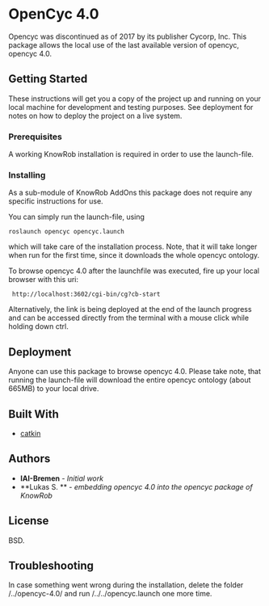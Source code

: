 # OpenCyc 4.0 

Opencyc was discontinued as of 2017 by its publisher Cycorp, Inc. This package allows the local use of the last available version of opencyc, opencyc 4.0.

## Getting Started

These instructions will get you a copy of the project up and running on your local machine for development and testing purposes. See deployment for notes on how to deploy the project on a live system.

### Prerequisites

A working KnowRob installation is required in order to use the launch-file.


### Installing

As a sub-module of KnowRob AddOns this package does not require any specific instructions for use.

You can simply run the launch-file, using

```
roslaunch opencyc opencyc.launch
```

which will take care of the installation process. Note, that it will take longer when run for the first time, since it downloads the whole opencyc ontology.

To browse opencyc 4.0 after the launchfile was executed, fire up your local browser with this uri:

```
 http://localhost:3602/cgi-bin/cg?cb-start
```

Alternatively, the link is being deployed at the end of the launch progress and can be accessed directly from the terminal with a mouse click while holding down ctrl. 

## Deployment

Anyone can use this package to browse opencyc 4.0. Please take note, that running the launch-file will download the entire opencyc ontology (about 665MB) to your local drive.


## Built With

* [catkin](http://wiki.ros.org/catkin)


## Authors

* **IAI-Bremen** - *Initial work*
* **Lukas S. ** - *embedding opencyc 4.0 into the opencyc package of KnowRob*


## License

BSD.

## Troubleshooting

In case something went wrong during the installation, delete the folder /../opencyc-4.0/ and run /../../opencyc.launch one more time. 
